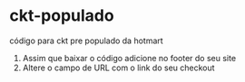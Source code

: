 # ckt-populado
código para ckt pre populado da hotmart

1) Assim que baixar o código adicione no footer do seu site
2) Altere o campo de URL com o link do seu checkout

